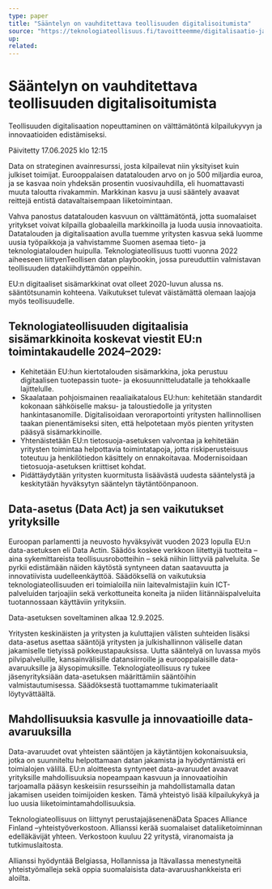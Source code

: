 ```yaml
---
type: paper
title: "Sääntelyn on vauhditettava teollisuuden digitalisoitumista"
source: "https://teknologiateollisuus.fi/tavoitteemme/digitalisaatio-ja-datatalous/vauhditetaan-teollisuuden-digitalisaatiota/"
up:
related:
---
```


# Sääntelyn on vauhditettava teollisuuden digitalisoitumista

Teollisuuden digitalisaation nopeuttaminen on välttämätöntä kilpailukyvyn ja innovaatioiden edistämiseksi.

Päivitetty 17.06.2025 klo 12:15

Data on strateginen avainresurssi, josta kilpailevat niin yksityiset kuin julkiset toimijat. Eurooppalaisen datatalouden arvo on jo 500 miljardia euroa, ja se kasvaa noin yhdeksän prosentin vuosivauhdilla, eli huomattavasti muuta taloutta rivakammin. Markkinan kasvu ja uusi sääntely avaavat reittejä entistä datavaltaisempaan liiketoimintaan.

Vahva panostus datatalouden kasvuun on välttämätöntä, jotta suomalaiset yritykset voivat kilpailla globaaleilla markkinoilla ja luoda uusia innovaatioita. Datatalouden ja digitalisaation avulla tuemme yritysten kasvua sekä luomme uusia työpaikkoja ja vahvistamme Suomen asemaa tieto- ja teknologiatalouden huipulla. Teknologiateollisuus tuotti vuonna 2022 aiheeseen liittyenTeollisen datan playbookin, jossa pureuduttiin valmistavan teollisuuden datakiihdyttämön oppeihin.

EU:n digitaaliset sisämarkkinat ovat olleet 2020-luvun alussa ns. sääntötsunamin kohteena. Vaikutukset tulevat väistämättä olemaan laajoja myös teollisuudelle.

## Teknologiateollisuuden digitaalisia sisämarkkinoita koskevat viestit EU:n toimintakaudelle 2024–2029:

- Kehitetään EU:hun kiertotalouden sisämarkkina, joka perustuu digitaalisen tuotepassin tuote- ja ekosuunnitteludatalle ja tehokkaalle lajittelulle.
- Skaalataan pohjoismainen reaaliaikatalous EU:hun: kehitetään standardit kokonaan sähköiselle maksu- ja taloustiedolle ja yritysten hankintasanomille. Digitalisoidaan veroraportointi yritysten hallinnollisen taakan pienentämiseksi siten, että helpotetaan myös pienten yritysten pääsyä sisämarkkinoille.
- Yhtenäistetään EU:n tietosuoja-asetuksen valvontaa ja kehitetään yritysten toimintaa helpottavia toimintatapoja, jotta riskiperusteisuus toteutuu ja henkilötiedon käsittely on ennakoitavaa. Modernisoidaan tietosuoja-asetuksen kriittiset kohdat.
- Pidättäydytään yritysten kuormitusta lisäävästä uudesta sääntelystä ja keskitytään hyväksytyn sääntelyn täytäntöönpanoon.

## Data-asetus (Data Act) ja sen vaikutukset yrityksille

Euroopan parlamentti ja neuvosto hyväksyivät vuoden 2023 lopulla EU:n data-asetuksen eli Data Actin. Säädös koskee verkkoon liitettyjä tuotteita – aina sykemittareista teollisuusrobotteihin – sekä niihin liittyviä palveluita. Se pyrkii edistämään näiden käytöstä syntyneen datan saatavuutta ja innovatiivista uudelleenkäyttöä. Säädöksellä on vaikutuksia teknologiateollisuuden eri toimialoilla niin laitevalmistajiin kuin ICT-palveluiden tarjoajiin sekä verkottuneita koneita ja niiden liitännäispalveluita tuotannossaan käyttäviin yrityksiin.

Data-asetuksen soveltaminen alkaa 12.9.2025.

Yritysten keskinäisten ja yritysten ja kuluttajien välisten suhteiden lisäksi data-asetus asettaa sääntöjä yritysten ja julkishallinnon väliselle datan jakamiselle tietyissä poikkeustapauksissa. Uutta sääntelyä on luvassa myös pilvipalveluille, kansainvälisille datansiirroille ja eurooppalaisille data-avaruuksille ja älysopimuksille. Teknologiateollisuus ry tukee jäsenyrityksiään data-asetuksen määrittämiin sääntöihin valmistautumisessa. Säädöksestä tuottamamme tukimateriaalit löytyvättäältä.

## Mahdollisuuksia kasvulle ja innovaatioille data-avaruuksilla

Data-avaruudet ovat yhteisten sääntöjen ja käytäntöjen kokonaisuuksia, jotka on suunniteltu helpottamaan datan jakamista ja hyödyntämistä eri toimialojen välillä. EU:n aloitteesta syntyneet data-avaruudet avaavat yrityksille mahdollisuuksia nopeampaan kasvuun ja innovaatioihin tarjoamalla pääsyn keskeisiin resursseihin ja mahdollistamalla datan jakamisen useiden toimijoiden kesken. Tämä yhteistyö lisää kilpailukykyä ja luo uusia liiketoimintamahdollisuuksia.

Teknologiateollisuus on liittynyt perustajajäsenenäData Spaces Alliance Finland –yhteistyöverkostoon. Allianssi kerää suomalaiset dataliiketoiminnan edelläkävijät yhteen. Verkostoon kuuluu 22 yritystä, viranomaista ja tutkimuslaitosta.

Allianssi hyödyntää Belgiassa, Hollannissa ja Itävallassa menestyneitä yhteistyömalleja sekä oppia suomalaisista data-avaruushankkeista eri aloilta.
